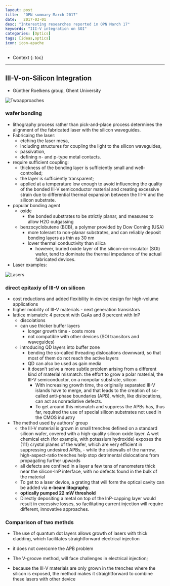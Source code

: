 ```yaml
---
layout: post
title:  "OPN summary March 2017"
date:   2017-03-01
desc: "Interesting researches reported in OPN March 17"
keywords: "III-V integration on SOI"
categories: [Optics]
tags: [ideas,optics]
icon: icon-apache
---
```


* Context
{: toc}
---


## III-V-on-Silicon Integration

- Günther Roelkens group, Ghent University

![Twoapproaches][r1]

### wafer bonding
- lithography process rather than pick-and-place process determines the alignment of the fabricated laser with the silicon waveguides.
- Fabricaing the laser:
  - etching the laser mesa, 
  - including structures for coupling the light to the silicon waveguides,
  - passivation, 
  - defining n- and p-type metal contacts.
- require sufficient coupling:
  - thickness of the bonding layer is sufficiently small and well-controlled; 
  - the layer is sufficiently transparent; 
  - applied at a temperature low enough to avoid influencing the quality of the bonded III-V semiconductor material and creating excessive strain due to differential thermal expansion between the III-V and the silicon substrate.
- popular bonding agent 
  - oxide  
    - the bonded substrates to be strictly planar, and measures to allow H2O outgassing
  - benzocyclobutene (BCB), a polymer provided by Dow Corning (USA)
    - more tolerant to non-planar substrates, and can reliably deposit bonding layers as thin as 30 nm
    - lower thermal conductivity than silica
      - however, buried oxide layer of the silicon-on-insulator (SOI) wafer, tend to dominate the thermal impedance of the actual fabricated devices. 
- Laser examples:

![Lasers][r2]

### direct epitaxiy of III-V on silicon
- cost reductions and added flexibility in device design for high-volume applications
- higher mobility of III-V materials - next generation transistors
- lattice mismatch: 4 percent with GaAs and 8 percent with InP 
  - discolations
  - can use thicker buffer layers 
    - longer growth time - costs more
    - not compatible with other devices (SOI transitors and waveguides)
  - introducing QD layers into buffer zone
    - bending the so-called threading dislocations downward, so that most of them do not reach the active layers
    - QD can also be used as gain media
    - it doesn’t solve a more subtle problem arising from a different kind of material mismatch: the effort to grow a polar material, the III-V semiconductor, on a nonpolar substrate, silicon
      - With increasing growth time, the originally separated III-V islands have to merge, and that leads to the creation of so-called anti-phase boundaries (APB), which, like dislocations, can act as nonradiative defects.
      - To get around this mismatch and suppress the APBs has, thus far, required the use of special silicon substrates not used in the CMOS industry
- The method used by authors' group
  - the III-V material is grown in small trenches defined on a standard silicon wafer, covered with a high-quality silicon oxide layer. A wet chemical etch (for example, with potassium hydroxide) exposes the (111) crystal planes of the wafer, which are very efficient in suppressing undesired APBs, - while the sidewalls of the narrow, high-aspect-ratio trenches help stop detrimental dislocations from propagating further upwards
  - all defects are confined in a layer a few tens of nanometers thick near the silicon-InP interface, with no defects found in the bulk of the material
  - To get to a laser device, a grating that will form the optical cavity can be added via **e-beam litography**.
  - **optically pumped 22 mW threshold**
  - Directly depositing a metal on top of the InP-capping layer would result in excessive losses, so facilitating current injection will require different, innovative approaches.

### Comparison of two methds
- The use of quantum dot layers allows growth of lasers with thick cladding, which facilitates straightforward electrical injection
- it does not overcome the APB problem

- The V-groove method, will face challenges in electrical injection; 
- because the III-V materials are only grown in the trenches where the silicon is exposed, the method makes it straightforward to combine these lasers with other device


[r1]: https://www.osa-opn.org/opn/media/Images/Articles/2017/1703/Features/VanThourhout-infographic.jpg?width=1200
[r2]: https://www.osa-opn.org/opn/media/Images/Articles/2017/1703/Features/VanThourhout-img2.jpg?width=1200





<style>
.page-container {max-width: 1000px}
</style>
